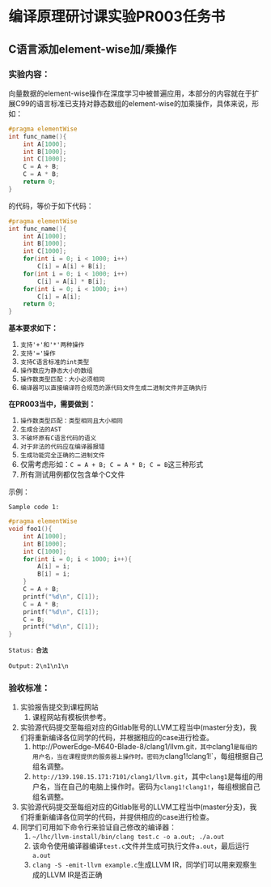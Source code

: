 # 编译原理研讨课实验PR003任务书

## C语言添加element-wise加/乘操作

### 实验内容：

向量数据的element-wise操作在深度学习中被普遍应用，本部分的内容就在于扩展C99的语言标准已支持对静态数组的element-wise的加乘操作，具体来说，形如：

```c
#pragma elementWise
int func_name(){
	int A[1000];
	int B[1000];
	int C[1000];
	C = A + B;
	C = A * B;
	return 0;
}
```

的代码，等价于如下代码：

```c
#pragma elementWise
int func_name(){
	int A[1000];
	int B[1000];
	int C[1000];
	for(int i = 0; i < 1000; i++)
		C[i] = A[i] + B[i];
	for(int i = 0; i < 1000; i++)
		C[i] = A[i] * B[i];
    for(int i = 0; i < 1000; i++)
		C[i] = A[i];
	return 0;
}
```

**基本要求如下：**

1. `支持'+'和'*'两种操作`
2. `支持'='操作`
3. `支持C语言标准的int类型`
4. `操作数应为静态大小的数组`
5. `操作数类型匹配：大小必须相同`
6. `编译器可以直接编译符合规范的源代码文件生成二进制文件并正确执行`

**在PR003当中，需要做到：**

1. `操作数类型匹配：类型相同且大小相同`
2. `生成合法的AST`
3. `不破坏原有C语言代码的语义`
4. `对于非法的代码应在编译器报错`
5. `生成功能完全正确的二进制文件`
6. 仅需考虑形如：`C = A + B; C = A * B; C = B`这三种形式
7. 所有测试用例都仅包含单个C文件

示例：

`Sample code 1:` 

```c
#pragma elementWise
void foo1(){
	int A[1000];
	int B[1000];
	int C[1000];
	for(int i = 0; i < 1000; i++){
		A[i] = i;
		B[i] = i;
	}
	C = A + B;
	printf("%d\n", C[1]);
	C = A * B;
	printf("%d\n", C[1]);
    C = B;
	printf("%d\n", C[1]);
}
```

`Status:` **`合法`**

`Output:` `2\n1\n1\n`

### 验收标准：

1. 实验报告提交到课程网站
   1. 课程网站有模板供参考。
2. 实验源代码提交至每组对应的Gitlab账号的LLVM工程当中(master分支)，我们将重新编译各位同学的代码，并根据相应的case进行检查。
   1. http://PowerEdge-M640-Blade-8/clang1/llvm.git`，其中`clang1`是每组的用户名，当在课程提供的服务器上操作时。密码为`clang1!clang1!`，每组根据自己组名调整。
   2. `http://139.198.15.171:7101/clang1/llvm.git`，其中`clang1`是每组的用户名，当在自己的电脑上操作时。密码为`clang1!clang1!`，每组根据自己组名调整。
3. 实验源代码提交至每组对应的Gitlab账号的LLVM工程当中(master分支)，我们将重新编译各位同学的代码，并提供相应的case进行检查。
4. 同学们可用如下命令行来验证自己修改的编译器：
   1. `~/lhc/llvm-install/bin/clang test.c -o a.out; ./a.out`
   2. 该命令使用编译器编译`test.c`文件并生成可执行文件`a.out`，最后运行`a.out`
   3. `clang -S -emit-llvm example.c`生成LLVM IR，同学们可以用来观察生成的LLVM IR是否正确
